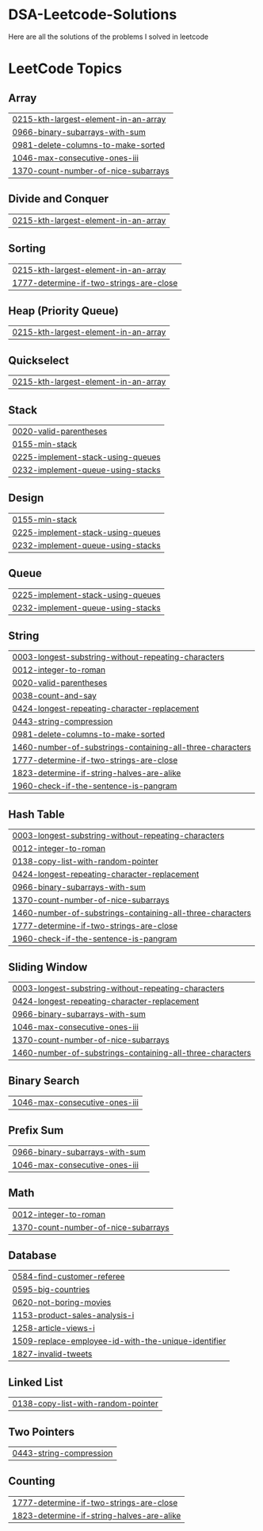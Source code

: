 # DSA-Leetcode-Solutions
Here are all the solutions of the problems I solved in leetcode

<!---LeetCode Topics Start-->
# LeetCode Topics
## Array
|  |
| ------- |
| [0215-kth-largest-element-in-an-array](https://github.com/Anichattrjee/DSA-Leetcode-Solutions/tree/master/0215-kth-largest-element-in-an-array) |
| [0966-binary-subarrays-with-sum](https://github.com/Anichattrjee/DSA-Leetcode-Solutions/tree/master/0966-binary-subarrays-with-sum) |
| [0981-delete-columns-to-make-sorted](https://github.com/Anichattrjee/DSA-Leetcode-Solutions/tree/master/0981-delete-columns-to-make-sorted) |
| [1046-max-consecutive-ones-iii](https://github.com/Anichattrjee/DSA-Leetcode-Solutions/tree/master/1046-max-consecutive-ones-iii) |
| [1370-count-number-of-nice-subarrays](https://github.com/Anichattrjee/DSA-Leetcode-Solutions/tree/master/1370-count-number-of-nice-subarrays) |
## Divide and Conquer
|  |
| ------- |
| [0215-kth-largest-element-in-an-array](https://github.com/Anichattrjee/DSA-Leetcode-Solutions/tree/master/0215-kth-largest-element-in-an-array) |
## Sorting
|  |
| ------- |
| [0215-kth-largest-element-in-an-array](https://github.com/Anichattrjee/DSA-Leetcode-Solutions/tree/master/0215-kth-largest-element-in-an-array) |
| [1777-determine-if-two-strings-are-close](https://github.com/Anichattrjee/DSA-Leetcode-Solutions/tree/master/1777-determine-if-two-strings-are-close) |
## Heap (Priority Queue)
|  |
| ------- |
| [0215-kth-largest-element-in-an-array](https://github.com/Anichattrjee/DSA-Leetcode-Solutions/tree/master/0215-kth-largest-element-in-an-array) |
## Quickselect
|  |
| ------- |
| [0215-kth-largest-element-in-an-array](https://github.com/Anichattrjee/DSA-Leetcode-Solutions/tree/master/0215-kth-largest-element-in-an-array) |
## Stack
|  |
| ------- |
| [0020-valid-parentheses](https://github.com/Anichattrjee/DSA-Leetcode-Solutions/tree/master/0020-valid-parentheses) |
| [0155-min-stack](https://github.com/Anichattrjee/DSA-Leetcode-Solutions/tree/master/0155-min-stack) |
| [0225-implement-stack-using-queues](https://github.com/Anichattrjee/DSA-Leetcode-Solutions/tree/master/0225-implement-stack-using-queues) |
| [0232-implement-queue-using-stacks](https://github.com/Anichattrjee/DSA-Leetcode-Solutions/tree/master/0232-implement-queue-using-stacks) |
## Design
|  |
| ------- |
| [0155-min-stack](https://github.com/Anichattrjee/DSA-Leetcode-Solutions/tree/master/0155-min-stack) |
| [0225-implement-stack-using-queues](https://github.com/Anichattrjee/DSA-Leetcode-Solutions/tree/master/0225-implement-stack-using-queues) |
| [0232-implement-queue-using-stacks](https://github.com/Anichattrjee/DSA-Leetcode-Solutions/tree/master/0232-implement-queue-using-stacks) |
## Queue
|  |
| ------- |
| [0225-implement-stack-using-queues](https://github.com/Anichattrjee/DSA-Leetcode-Solutions/tree/master/0225-implement-stack-using-queues) |
| [0232-implement-queue-using-stacks](https://github.com/Anichattrjee/DSA-Leetcode-Solutions/tree/master/0232-implement-queue-using-stacks) |
## String
|  |
| ------- |
| [0003-longest-substring-without-repeating-characters](https://github.com/Anichattrjee/DSA-Leetcode-Solutions/tree/master/0003-longest-substring-without-repeating-characters) |
| [0012-integer-to-roman](https://github.com/Anichattrjee/DSA-Leetcode-Solutions/tree/master/0012-integer-to-roman) |
| [0020-valid-parentheses](https://github.com/Anichattrjee/DSA-Leetcode-Solutions/tree/master/0020-valid-parentheses) |
| [0038-count-and-say](https://github.com/Anichattrjee/DSA-Leetcode-Solutions/tree/master/0038-count-and-say) |
| [0424-longest-repeating-character-replacement](https://github.com/Anichattrjee/DSA-Leetcode-Solutions/tree/master/0424-longest-repeating-character-replacement) |
| [0443-string-compression](https://github.com/Anichattrjee/DSA-Leetcode-Solutions/tree/master/0443-string-compression) |
| [0981-delete-columns-to-make-sorted](https://github.com/Anichattrjee/DSA-Leetcode-Solutions/tree/master/0981-delete-columns-to-make-sorted) |
| [1460-number-of-substrings-containing-all-three-characters](https://github.com/Anichattrjee/DSA-Leetcode-Solutions/tree/master/1460-number-of-substrings-containing-all-three-characters) |
| [1777-determine-if-two-strings-are-close](https://github.com/Anichattrjee/DSA-Leetcode-Solutions/tree/master/1777-determine-if-two-strings-are-close) |
| [1823-determine-if-string-halves-are-alike](https://github.com/Anichattrjee/DSA-Leetcode-Solutions/tree/master/1823-determine-if-string-halves-are-alike) |
| [1960-check-if-the-sentence-is-pangram](https://github.com/Anichattrjee/DSA-Leetcode-Solutions/tree/master/1960-check-if-the-sentence-is-pangram) |
## Hash Table
|  |
| ------- |
| [0003-longest-substring-without-repeating-characters](https://github.com/Anichattrjee/DSA-Leetcode-Solutions/tree/master/0003-longest-substring-without-repeating-characters) |
| [0012-integer-to-roman](https://github.com/Anichattrjee/DSA-Leetcode-Solutions/tree/master/0012-integer-to-roman) |
| [0138-copy-list-with-random-pointer](https://github.com/Anichattrjee/DSA-Leetcode-Solutions/tree/master/0138-copy-list-with-random-pointer) |
| [0424-longest-repeating-character-replacement](https://github.com/Anichattrjee/DSA-Leetcode-Solutions/tree/master/0424-longest-repeating-character-replacement) |
| [0966-binary-subarrays-with-sum](https://github.com/Anichattrjee/DSA-Leetcode-Solutions/tree/master/0966-binary-subarrays-with-sum) |
| [1370-count-number-of-nice-subarrays](https://github.com/Anichattrjee/DSA-Leetcode-Solutions/tree/master/1370-count-number-of-nice-subarrays) |
| [1460-number-of-substrings-containing-all-three-characters](https://github.com/Anichattrjee/DSA-Leetcode-Solutions/tree/master/1460-number-of-substrings-containing-all-three-characters) |
| [1777-determine-if-two-strings-are-close](https://github.com/Anichattrjee/DSA-Leetcode-Solutions/tree/master/1777-determine-if-two-strings-are-close) |
| [1960-check-if-the-sentence-is-pangram](https://github.com/Anichattrjee/DSA-Leetcode-Solutions/tree/master/1960-check-if-the-sentence-is-pangram) |
## Sliding Window
|  |
| ------- |
| [0003-longest-substring-without-repeating-characters](https://github.com/Anichattrjee/DSA-Leetcode-Solutions/tree/master/0003-longest-substring-without-repeating-characters) |
| [0424-longest-repeating-character-replacement](https://github.com/Anichattrjee/DSA-Leetcode-Solutions/tree/master/0424-longest-repeating-character-replacement) |
| [0966-binary-subarrays-with-sum](https://github.com/Anichattrjee/DSA-Leetcode-Solutions/tree/master/0966-binary-subarrays-with-sum) |
| [1046-max-consecutive-ones-iii](https://github.com/Anichattrjee/DSA-Leetcode-Solutions/tree/master/1046-max-consecutive-ones-iii) |
| [1370-count-number-of-nice-subarrays](https://github.com/Anichattrjee/DSA-Leetcode-Solutions/tree/master/1370-count-number-of-nice-subarrays) |
| [1460-number-of-substrings-containing-all-three-characters](https://github.com/Anichattrjee/DSA-Leetcode-Solutions/tree/master/1460-number-of-substrings-containing-all-three-characters) |
## Binary Search
|  |
| ------- |
| [1046-max-consecutive-ones-iii](https://github.com/Anichattrjee/DSA-Leetcode-Solutions/tree/master/1046-max-consecutive-ones-iii) |
## Prefix Sum
|  |
| ------- |
| [0966-binary-subarrays-with-sum](https://github.com/Anichattrjee/DSA-Leetcode-Solutions/tree/master/0966-binary-subarrays-with-sum) |
| [1046-max-consecutive-ones-iii](https://github.com/Anichattrjee/DSA-Leetcode-Solutions/tree/master/1046-max-consecutive-ones-iii) |
## Math
|  |
| ------- |
| [0012-integer-to-roman](https://github.com/Anichattrjee/DSA-Leetcode-Solutions/tree/master/0012-integer-to-roman) |
| [1370-count-number-of-nice-subarrays](https://github.com/Anichattrjee/DSA-Leetcode-Solutions/tree/master/1370-count-number-of-nice-subarrays) |
## Database
|  |
| ------- |
| [0584-find-customer-referee](https://github.com/Anichattrjee/DSA-Leetcode-Solutions/tree/master/0584-find-customer-referee) |
| [0595-big-countries](https://github.com/Anichattrjee/DSA-Leetcode-Solutions/tree/master/0595-big-countries) |
| [0620-not-boring-movies](https://github.com/Anichattrjee/DSA-Leetcode-Solutions/tree/master/0620-not-boring-movies) |
| [1153-product-sales-analysis-i](https://github.com/Anichattrjee/DSA-Leetcode-Solutions/tree/master/1153-product-sales-analysis-i) |
| [1258-article-views-i](https://github.com/Anichattrjee/DSA-Leetcode-Solutions/tree/master/1258-article-views-i) |
| [1509-replace-employee-id-with-the-unique-identifier](https://github.com/Anichattrjee/DSA-Leetcode-Solutions/tree/master/1509-replace-employee-id-with-the-unique-identifier) |
| [1827-invalid-tweets](https://github.com/Anichattrjee/DSA-Leetcode-Solutions/tree/master/1827-invalid-tweets) |
## Linked List
|  |
| ------- |
| [0138-copy-list-with-random-pointer](https://github.com/Anichattrjee/DSA-Leetcode-Solutions/tree/master/0138-copy-list-with-random-pointer) |
## Two Pointers
|  |
| ------- |
| [0443-string-compression](https://github.com/Anichattrjee/DSA-Leetcode-Solutions/tree/master/0443-string-compression) |
## Counting
|  |
| ------- |
| [1777-determine-if-two-strings-are-close](https://github.com/Anichattrjee/DSA-Leetcode-Solutions/tree/master/1777-determine-if-two-strings-are-close) |
| [1823-determine-if-string-halves-are-alike](https://github.com/Anichattrjee/DSA-Leetcode-Solutions/tree/master/1823-determine-if-string-halves-are-alike) |
<!---LeetCode Topics End-->